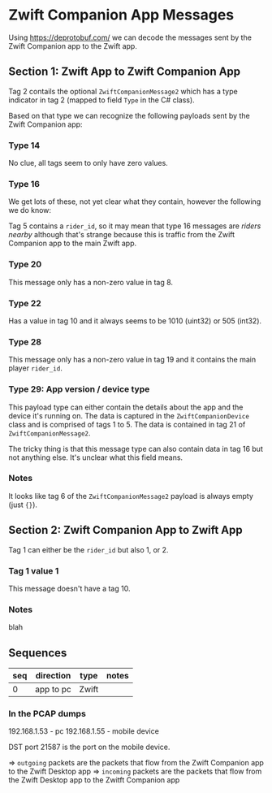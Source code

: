 # Zwift Companion App Messages

Using https://deprotobuf.com/ we can decode the messages sent by the Zwift Companion app to the Zwift app.

## Section 1: Zwift App to Zwift Companion App

Tag 2 contails the optional `ZwiftCompanionMessage2` which has a type indicator in tag 2 (mapped to field `Type` in the C# class).

Based on that type we can recognize the following payloads sent by the Zwift Companion app:

### Type 14

No clue, all tags seem to only have zero values.

### Type 16

We get lots of these, not yet clear what they contain, however the following we do know:

Tag 5 contains a `rider_id`, so it may mean that type 16 messages are _riders nearby_ although that's strange because this is traffic from the Zwift Companion app to the main Zwift app.

### Type 20

This message only has a non-zero value in tag 8.

### Type 22

Has a value in tag 10 and it always seems to be 1010 (uint32) or 505 (int32).

### Type 28

This message only has a non-zero value in tag 19 and it contains the main player `rider_id`.

### Type 29: App version / device type

This payload type can either contain the details about the app and the device it's running on.
The data is captured in the `ZwiftCompanionDevice` class and is comprised of tags 1 to 5.
The data is contained in tag 21 of `ZwiftCompanionMessage2`.

The tricky thing is that this message type can also contain data in tag 16 but not anything else. It's unclear what this field means.

### Notes

It looks like tag 6 of the `ZwiftCompanionMessage2` payload is always empty (just `{}`).

## Section 2: Zwift Companion App to Zwift App

Tag 1 can either be the `rider_id` but also 1, or 2.

### Tag 1 value 1

This message doesn't have a tag 10.

### Notes

blah

## Sequences

| seq | direction | type  | notes |
| --- | --------- | ----- | ----- |
| 0   | app to pc | Zwift |


### In the PCAP dumps

192.168.1.53 - pc
192.168.1.55 - mobile device

DST port 21587 is the port on the mobile device.

=> `outgoing` packets are the packets that flow from the Zwift Companion app to the Zwift Desktop app
=> `incoming` packets are the packets that flow from the Zwift Desktop app to the Zwitft Companion app

